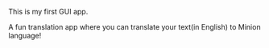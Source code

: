 This is my first GUI app.

A fun translation app where you can translate your text(in English) to Minion language!